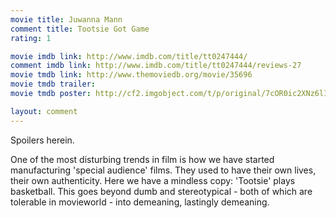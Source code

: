 ```yaml
---
movie title: Juwanna Mann
comment title: Tootsie Got Game
rating: 1

movie imdb link: http://www.imdb.com/title/tt0247444/
comment imdb link: http://www.imdb.com/title/tt0247444/reviews-27
movie tmdb link: http://www.themoviedb.org/movie/35696
movie tmdb trailer: 
movie tmdb poster: http://cf2.imgobject.com/t/p/original/7cOR0ic2XNz6lI8TTkqpbcVjTMk.jpg

layout: comment
---
```


Spoilers herein.

One of the most disturbing trends in film is how we have started manufacturing 'special  audience' films. They used to have their own lives, their own authenticity. Here we have a  mindless copy: 'Tootsie' plays basketball. This goes beyond dumb and stereotypical -  both of which are tolerable in movieworld - into demeaning, lastingly demeaning.